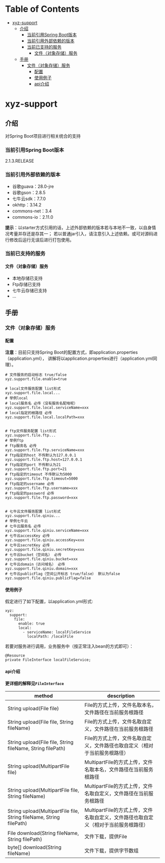 # Table of Contents

* [xyz-support](#xyz-support)
  * [介绍](#介绍)
    * [当前引用Spring Boot版本](#当前引用spring-boot版本)
    * [当前引用外部依赖的版本](#当前引用外部依赖的版本)
    * [当前已支持的服务](#当前已支持的服务)
      * [文件（对象存储）服务](#文件（对象存储）服务)
  * [手册](#手册)
    * [文件（对象存储）服务](#文件（对象存储）服务-1)
      * [配置](#配置)
      * [使用例子](#使用例子)
      * [api介绍](#api介绍)


# xyz-support

## 介绍

对Spring Boot项目进行相关统合的支持

### 当前引用Spring Boot版本

2.1.3.RELEASE

### 当前引用外部依赖的版本

- 谷歌guava：28.0-jre
- 谷歌gson：2.8.5
- 七牛云sdk：7.7.0
- okhttp：3.14.2
- commons-net：3.4
- commons-io：2.11.0

**提示**：以starter方式引用的话，上述外部依赖的版本若与本地不一致，以自身情况考量并存还是存其一； 若以普通jar引入，请注意引入上述依赖。或可对源码进行修改后运行无误后进行打包使用。

### 当前已支持的服务

#### 文件（对象存储）服务

- 本地存储已支持
- Ftp存储已支持
- 七牛云存储已支持
- ...

## 手册

### 文件（对象存储）服务

#### 配置

**注意**：目前只支持Spring Boot的配置方式，即application.properties（application.yml）， 讲解将以application.properties进行（application.yml同理）。

```
# 文件服务的启动标志 true/false
xyz.support.file.enable=true

# local文件服务配置 list形式
xyz.support.file.local...
# 举例local
# local服务名 必传（没有服务名配啥呢）
xyz.support.file.local.serviceName=xxx
# local指定的根路径 必传
xyz.support.file.local.localPath=xxx


# ftp文件服务配置 list形式
xyz.support.file.ftp...
# 举例ftp
# ftp服务名 必传
xyz.support.file.ftp.serviceName=xxx
# ftp指定的host 不传默认为127.0.0.1
xyz.support.file.ftp.host=127.0.0.1
# ftp指定的port 不传默认为21
xyz.support.file.ftp.port=21
# ftp指定的timeout 不传默认为5000
xyz.support.file.ftp.timeout=5000
# ftp指定的username 必传
xyz.support.file.ftp.username=xxx
# ftp指定的password 必传
xyz.support.file.ftp.password=xxx


# 七牛云文件服务配置 list形式
xyz.support.file.qiniu...
# 举例七牛云
# 七牛云服务名 必传
xyz.support.file.qiniu.serviceName=xxx
# 七牛云accessKey 必传
xyz.support.file.qiniu.accessKey=xxx
# 七牛云secretKey 必传
xyz.support.file.qiniu.secretKey=xxx
# 七牛云bucket（空间名） 必传
xyz.support.file.qiniu.bucket=xxx
# 七牛云domain（访问域名） 必传
xyz.support.file.qiniu.domain=xxx
# 七牛云publicFlag（空间公开标志 true/false） 默认为false
xyz.support.file.qiniu.publicFlag=false
```

#### 使用例子

假定进行了如下配置，以application.yml形式:

```
xyz:
  support:
    file:
      enable: true
      local:
        - serviceName: localFileService
          localPath: /localFile
```

若要对服务进行调用，业务服务中（按正常注入bean的方式即可）：

```
@Resource
private FileInterface localFileService;
```


#### api介绍

**更详细的解释见`FileInterface`**

| method | description|
| --- | --- |
| String upload(File file) | File的方式上传，文件名取本名，文件路径在当前服务根路径 |
| String upload(File file, String fileName) | File的方式上传，文件名取自定义，文件路径在当前服务根路径 |
| String upload(File file, String fileName, String filePath) | File的方式上传，文件名取自定义，文件路径也取自定义（相对于当前服务根路径） |
| String upload(MultipartFile file) | MultipartFile的方式上传，文件名取本名，文件路径在当前服务根路径 |
| String upload(MultipartFile file, String fileName) | MultipartFile的方式上传，文件名取自定义，文件路径在当前服务根路径 |
| String upload(MultipartFile file, String fileName, String filePath) | MultipartFile的方式上传，文件名取自定义，文件路径也取自定义（相对于当前服务根路径） |
| File download(String fileName, String filePath) | 文件下载，提供File |
| byte[] download(String fileName) | 文件下载，提供字节数组 |

